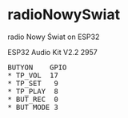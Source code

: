 # radioNowySwiat
radio Nowy Świat on ESP32

ESP32 Audio Kit V2.2 2957
<pre>
BUTYON    GPIO
* TP_VOL  17
* TP_SET   9
* TP_PLAY  8
* BUT_REC  0
* BUT_MODE 3
</pre>
